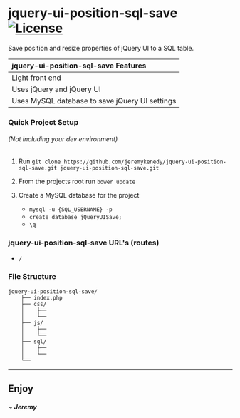 # jquery-ui-position-sql-save [![License](https://poser.pugx.org/laravel/framework/license.svg)]()

Save position and resize properties of jQuery UI to a SQL table.

| jquery-ui-position-sql-save Features  |
| :------------ |
| Light front end |
| Uses jQuery and jQuery UI |
| Uses MySQL database to save jQuery UI settings |


### Quick Project Setup
###### (Not including your dev environment)
1. Run `git clone https://github.com/jeremykenedy/jquery-ui-position-sql-save.git jquery-ui-position-sql-save.git`
2. From the projects root run `bower update`





2. Create a MySQL database for the project
    * ```mysql -u {SQL_USERNAME} -p```
    * ```create database jQueryUISave;```
    * ```\q```


### jquery-ui-position-sql-save URL's (routes)
* ```/```

### File Structure
```
jquery-ui-position-sql-save/
    ├── index.php
    ├── css/
    │    ├──
    │    └──
    ├── js/
    │    ├──
    │    └──
    ├── sql/
    │    ├──
    │    └──
    └──
```
---

## Enjoy

###### ~ **Jeremy**
